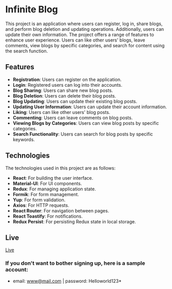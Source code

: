 # Infinite Blog

This project is an application where users can register, log in, share blogs, and perform blog deletion and updating operations. Additionally, users can update their own information. The project offers a range of features to enhance user experience. Users can like other users' blogs, leave comments, view blogs by specific categories, and search for content using the search function.

## Features

- **Registration**: Users can register on the application.
- **Login**: Registered users can log into their accounts.
- **Blog Sharing**: Users can share new blog posts.
- **Blog Deletion**: Users can delete their blog posts.
- **Blog Updating**: Users can update their existing blog posts.
- **Updating User Information**: Users can update their account information.
- **Liking**: Users can like other users' blog posts.
- **Commenting**: Users can leave comments on blog posts.
- **Viewing Blogs by Categories**: Users can view blog posts by specific categories.
- **Search Functionality**: Users can search for blog posts by specific keywords.

## Technologies

The technologies used in this project are as follows:

- **React**: For building the user interface.
- **Material-UI**: For UI components.
- **Redux**: For managing application state.
- **Formik**: For form management.
- **Yup**: For form validation.
- **Axios**: For HTTP requests.
- **React Router**: For navigation between pages.
- **React Toastify**: For notifications.
- **Redux Persist**: For persisting Redux state in local storage.

## Live

[Live](https://blog-app-delta-plum.vercel.app/)

### If you don't want to bother signing up, here is a sample account:
- email: www@mail.com | password: Helloworld123* 
